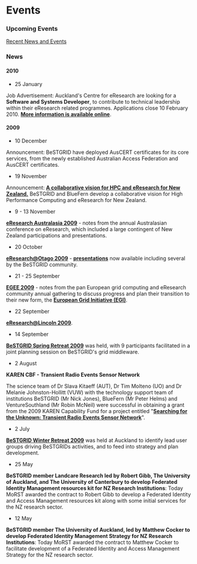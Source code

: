 # Events

### Upcoming Events

[Recent News and Events](/wiki/spaces/BeSTGRID/pages/3818228852)

### News

#### 2010

- 25 January

Job Advertisement: Auckland's Centre for eResearch are looking for a **Software and Systems Developer**, to contribute to technical leadership within their eResearch related programmes. Applications close 10 February 2010. **[More information is available online](http://tr.im/Lu80)**.

#### 2009

- 10 December

Announcement: BeSTGRID have deployed AusCERT certificates for its core services, from the newly established Australian Access Federation and AusCERT certificates.
- 19 November

Announcement: **[A collaborative vision for HPC and eResearch for New Zealand.](http://wiki.auckland.ac.nz/display/BeSTGRID/2009/11/19/A+collaborative+vision+for+HPC+and+eResearch+for+New+Zealand)** BeSTGRID and BlueFern develop a collaborative vision for High Performance Computing and eResearch for New Zealand.
- 9 - 13 November

**[eResearch Australasia 2009](http://wiki.auckland.ac.nz/display/CERES/eResearch+Australasia+2009)** - notes from the annual Australasian conference on eResearch, which included a large contingent of New Zealand participations and presentations.
- 20 October

**[eResearch@Otago 2009](http://extreme.otago.ac.nz/ocs/index.php/eResearch/er09/)** - **[presentations](http://extreme.otago.ac.nz/ocs/index.php/eResearch/er09/schedConf/presentations)** now available including several by the BeSTGRID community.
- 21 - 25 September

**[EGEE 2009](https://wiki.auckland.ac.nz/display/CERES/EGEE+2009)** - notes from the pan European grid computing and eResearch community annual gathering to discuss progress and plan their transition to their new form, the **[European Grid Initiative (EGI)](http://knowledge.eu-egi.eu/)**.
- 22 September

**[eResearch@Lincoln 2009](http://reannz.co.nz/eresearch-lincoln/)**.
- 14 September

**[BeSTGRID Spring Retreat 2009](http://wiki.auckland.ac.nz/display/BeSTGRID/2009/09/15/Spring+Retreat+2009)** was held, with 9 participants facilitated in a joint planning session on BeSTGRID's grid middleware.
- 2 August

**KAREN CBF - Transient Radio Events Sensor Network**

The science team of Dr Slava Kitaeff (AUT), Dr Tim Molteno (UO) and Dr Melanie Johnston-Hollitt (VUW) with the technology support team of institutions BeSTGRID (Mr Nick Jones), BlueFern (Mr Peter Helms) and VentureSouthland (Mr Robin McNeil) were successful in obtaining a grant from the 2009 KAREN Capability Fund for a project entitled "**[Searching for the Unknown: Transient Radio Events Sensor Network](http://www.ska.ac.nz/news/karen-capability-fund-success)**".
- 2 July

**[BeSTGRID Winter Retreat 2009](http://wiki.auckland.ac.nz/display/BeSTGRID/2009/07/02/Winter+Retreat+2009)** was held at Auckland to identify lead user groups driving BeSTGRIDs activities, and to feed into strategy and plan development.
- 25 May

**BeSTGRID member Landcare Research led by Robert Gibb, The University of Auckland, and The University of Canterbury to develop Federated Identity Management resources kit for NZ Research Institutions**: Today MoRST awarded the contract to Robert Gibb to develop a Federated Identity and Access Management resources kit along with some initial services for the NZ research sector.
- 12 May

**BeSTGRID member The University of Auckland, led by Matthew Cocker to develop Federated Identity Management Strategy for NZ Research Institutions**: Today MoRST awarded the contract to Matthew Cocker to facilitate development of a Federated Identity and Access Management Strategy for the NZ research sector.
